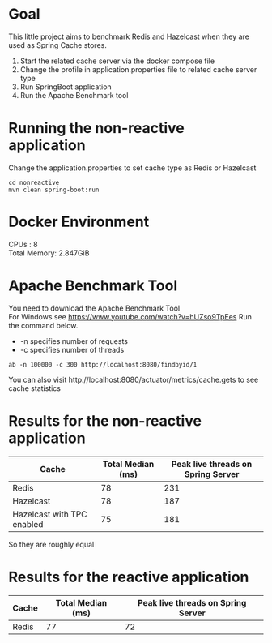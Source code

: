 # Goal
This little project aims to benchmark Redis and Hazelcast when they are used as Spring Cache stores.  
1. Start the related cache server via the docker compose file
2. Change the profile in application.properties file to related cache server type
3. Run SpringBoot application
4. Run the Apache Benchmark tool

# Running the non-reactive application 
Change the application.properties to set cache type as Redis or Hazelcast 
```
cd nonreactive
mvn clean spring-boot:run
```
# Docker Environment
CPUs : 8  
Total Memory: 2.847GiB

# Apache Benchmark Tool
You need to download the Apache Benchmark Tool  
For Windows see https://www.youtube.com/watch?v=hUZso9TpEes
Run the command below.   
- -n specifies number of requests
- -c specifies number of threads

```
ab -n 100000 -c 300 http://localhost:8080/findbyid/1
```
You can also visit http://localhost:8080/actuator/metrics/cache.gets to see cache statistics

# Results for the non-reactive application
| Cache | Total Median (ms) | Peak live threads on Spring Server |
|-|--|---|
| Redis |78|231|
| Hazelcast|78|187|
| Hazelcast with TPC enabled| 75|181|

So they are roughly equal

# Results for the reactive application
| Cache | Total Median (ms) | Peak live threads on Spring Server |
|-|-------------------|------------------------------------|
| Redis | 77                | 72                                 |





